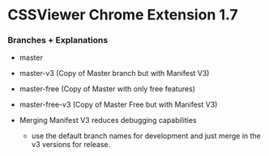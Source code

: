 CSSViewer Chrome  Extension 1.7
===============================

### Branches + Explanations 
- master
- master-v3 (Copy of Master branch but with Manifest V3)
- master-free (Copy of Master with only free features)
- master-free-v3 (Copy of Master Free but with Manifest V3)


- Merging Manifest V3 reduces debugging capabilities 
  - use the default branch names for development and just merge in the v3 versions for release. 
